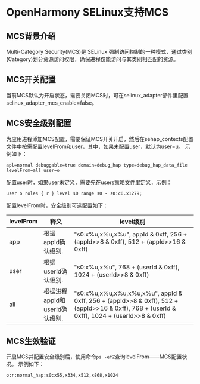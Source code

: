 # OpenHarmony SELinux支持MCS

## MCS背景介绍

Multi-Category Security(MCS)是 SELinux 强制访问控制的一种模式，通过类别(Category)划分资源访问权限，确保进程仅能访问与其类别相匹配的资源。

## MCS开关配置
当前MCS默认为开启状态，需要关闭MCS时，可在selinux_adapter部件里配置selinux_adapter_mcs_enable=false。

## MCS安全级别配置

  为应用进程添加MCS配置，需要保证MCS开关开启，然后在sehap_contexts配置文件中按需配置levelFrom和user，其中，如果未配置user，默认为user=u。
  示例如下：
  ```text
  apl=normal debuggable=true domain=debug_hap type=debug_hap_data_file levelFrom=all user=o
  ```

  配置user时，如果user未定义，需要先在users策略文件里定义，示例：
  ```text
  user o roles { r } level s0 range s0 - s0:c0.x1279;
  ```

  配置levelFrom时，安全级别可选配置如下：

 | levelFrom | 释义 | level级别 |
 | -------- | ---- | ------------- |
 | app | 根据appId确认级别. | "s0:x%u,x%u,x%u", appId & 0xff, 256 + (appId>>8 & 0xff), 512 + (appId>>16 & 0xff)|
 | user | 根据userId确认级别. | "s0:x%u,x%u", 768 + (userId & 0xff), 1024 + (userId>>8 & 0xff) |
 | all | 根据进程appId和userId确认级别. | "s0:x%u,x%u,x%u,x%u,x%u", appId & 0xff, 256 + (appId>>8 & 0xff), 512 + (appId>>16 & 0xff), 768 + (userId & 0xff), 1024 + (userId>>8 & 0xff) |

## MCS生效验证

开启MCS并配置安全级别后，使用命令`ps -efZ`查询levelFrom——MCS配置状况。
示例如下：
```text
o:r:normal_hap:s0:x55,x334,x512,x868,x1024
```